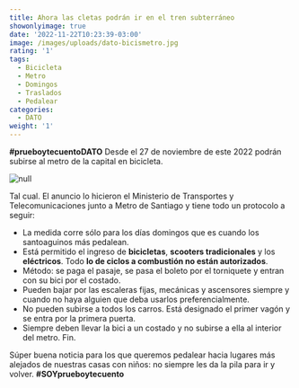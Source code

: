 ```yaml
---
title: Ahora las cletas podrán ir en el tren subterráneo
showonlyimage: true
date: '2022-11-22T10:23:39-03:00'
image: /images/uploads/dato-bicismetro.jpg
rating: '1'
tags:
  - Bicicleta
  - Metro
  - Domingos
  - Traslados
  - Pedalear
categories:
  - DATO
weight: '1'
---
```

 **\#prueboytecuentoDATO** Desde el 27 de noviembre de este 2022 podrán subirse al metro de la capital en bicicleta. 

<!--more-->

![null](/images/uploads/dato-bicismetro.jpg)

Tal cual. El anuncio lo hicieron el Ministerio de Transportes y Telecomunicaciones junto a Metro de Santiago y tiene todo un protocolo a seguir:

* La medida corre sólo para los días domingos que es cuando los santoaguinos más pedalean.
* Está permitido el ingreso de **bicicletas**, **scooters tradicionales** y los **eléctricos**. Todo **lo de ciclos a combustión no están autorizados**.
* Método: se paga el pasaje, se pasa el boleto por el torniquete y entran con su bici por el costado.
* Pueden bajar por las escaleras fijas, mecánicas y ascensores siempre y cuando no haya alguien que deba usarlos preferencialmente.
* No pueden subirse a todos los carros. Está designado el primer vagón y se entra por la primera puerta.
* Siempre deben llevar la bici a un costado y no subirse a ella al interior del metro. Fin.

Súper buena noticia para los que queremos pedalear hacia lugares más alejados de nuestras casas con niños: no siempre les da la pila para ir y volver. **\#SOYprueboytecuento**
